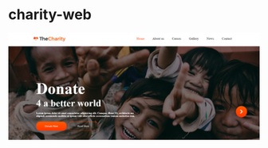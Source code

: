 # charity-web
<a href="https://66a327bd2cc9dc178f52e4ec--curious-axolotl-4df05c.netlify.app/">
<img src="https://github.com/8505barotmaithili/charity-web/blob/main/charity/Screenshot%20.png?raw=true">
</a>
